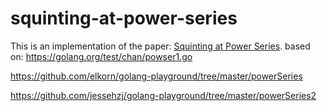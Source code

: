 # squinting-at-power-series
This is an implementation of the paper: [Squinting at Power Series](https://swtch.com/~rsc/thread/squint.pdf).
based on:
https://golang.org/test/chan/powser1.go

https://github.com/elkorn/golang-playground/tree/master/powerSeries

https://github.com/jessehzj/golang-playground/tree/master/powerSeries2


